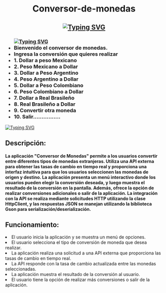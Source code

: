 <h1 align = "center" style ="">Conversor-de-monedas</h1>
<h2 align = "center">
<a href="https://github.com/Chilaqui"><img src="https://readme-typing-svg.demolab.com?font=Fira+Code&size=75&duration=1000&pause=100&color=FFFF00&background=000000EE&center=true&multiline=true&width=1920&height=384&lines=;Este+es+el+reto+del+Challenge+;+Conversor+de+Monedas+;Aqui+se+Encuentra+la+información+de+la+App" alt="Typing SVG" /></a>
<h3 aling = "left" >
<ul>
  <a href="https://github.com/Chilaqui"><img src="https://readme-typing-svg.demolab.com?font=Fira+Code&duration=4000&pause=100&color=EBF722&random=false&width=435&lines=Mostrando+el+menu+en+la+pantalla." alt="Typing SVG" /></a>
  <li>Bienvenido el conversor de monedas.</li>
  <li>Ingresa la conversión que quieres realizar</li>
  <li>1. Dollar a peso Mexicano</li>
  <li>2. Peso Mexicano a Dollar</li>
  <li>3. Dollar a Peso Argentino</li>
  <li>4. Peso Argentino a Dollar</li>
  <li>5. Dollar a Peso Colombiano</li>
  <li>6. Peso Colombiano a Dollar</li>
  <li>7. Dollar a Real Brasileño</li>
  <li>8. Real Brasileño a Dollar</li>
  <li>9. Convertir otra moneda</li>
  <li>10. Salir................</li>
</ul>
</h3>
<p aling="left">
<a href="https://github.com/Chilaqui"><img src="https://readme-typing-svg.demolab.com?font=Fira+Code&duration=4000&pause=100&color=EBF722&random=false&width=435&lines=¿Como+Funciona+La+Aplicación?+" alt="Typing SVG" /></a>
  
<h2>Descripción:</h2>
<h4>La aplicación "Conversor de Monedas" permite a los usuarios convertir entre diferentes tipos de monedas extranjeras. Utiliza una API externa para obtener las tasas de cambio en tiempo real y proporciona una interfaz intuitiva para que los usuarios seleccionen las monedas de origen y destino. La aplicación presenta un menú interactivo donde los usuarios pueden elegir la conversión deseada, y luego muestra el resultado de la conversión en la pantalla. Además, ofrece la opción de realizar conversiones adicionales o salir de la aplicación. La integración con la API se realiza mediante solicitudes HTTP utilizando la clase HttpClient, y las respuestas JSON se manejan utilizando la biblioteca Gson para serialización/deserialización.</h4>
<h2>Funcionamiento:</h2>
 <li>El usuario inicia la aplicación y se muestra un menú de opciones.</li>
 <li>El usuario selecciona el tipo de conversión de moneda que desea realizar.</li>
 <li>La aplicación realiza una solicitud a una API externa que proporciona las tasas de cambio en tiempo real.</li>
 <li>La API responde con la tasa de cambio actualizada entre las monedas seleccionadas.</li>
 <li>La aplicación muestra el resultado de la conversión al usuario.</li>
 <li>El usuario tiene la opción de realizar más conversiones o salir de la aplicación.</li>
</p>

